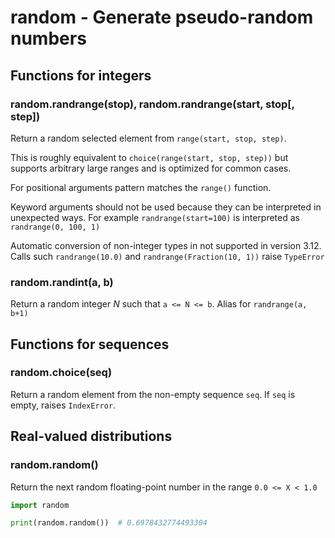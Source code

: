 # random - Generate pseudo-random numbers

## Functions for integers

### random.randrange(stop), random.randrange(start, stop\[, step\])

Return a random selected element from `range(start, stop, step)`.

This is roughly equivalent to `choice(range(start, stop, step))` but supports arbitrary
large ranges and is optimized for common cases.

For positional arguments pattern matches the `range()` function.

Keyword arguments should not be used because they can be interpreted in unexpected ways.
For example `randrange(start=100)` is interpreted as `randrange(0, 100, 1)`

Automatic conversion of non-integer types in not supported in version 3.12.
Calls such `randrange(10.0)` and `randrange(Fraction(10, 1))` raise `TypeError`

### random.randint(a, b)

Return a random integer _N_ such that `a <= N <= b`. Alias for `randrange(a, b+1)`

## Functions for sequences

### random.choice(seq)

Return a random element from the non-empty sequence `seq`. If `seq` is empty, raises
`IndexError`.

## Real-valued distributions

### random.random()

Return the next random floating-point number in the range `0.0 <= X < 1.0`

```python
import random

print(random.random())  # 0.6978432774493304
```
